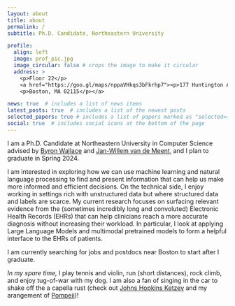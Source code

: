 ```yaml
---
layout: about
title: about
permalink: /
subtitle: Ph.D. Candidate, Northeastern University

profile:
  align: left
  image: prof_pic.jpg
  image_circular: false # crops the image to make it circular
  address: >
    <p>Floor 22</p>
    <a href="https://goo.gl/maps/nppaVHkqs3bFkrhp7"><p>177 Huntington Ave</p>
    <p>Boston, MA 02115</p></a>

news: true  # includes a list of news items
latest_posts: true  # includes a list of the newest posts
selected_papers: true # includes a list of papers marked as "selected={true}"
social: true  # includes social icons at the bottom of the page
---
```


I am a Ph.D. Candidate at Northeastern University in Computer Science advised by
<a href="https://www.byronwallace.com/">Byron Wallace</a>
and
<a href="https://jwvdm.github.io/">Jan-Willem van de Meent</a>,
and I plan to graduate in Spring 2024.

I am interested in exploring how we can use machine learning and natural language processing to find and present information that can help us make more informed and efficient decisions.
On the technical side, I enjoy working in settings rich with unstructured data but where structured data and labels are scarce.
My current research focuses on surfacing relevant evidence from the (sometimes incredibly long and convoluted) Electronic Health Records (EHRs) that can help clinicians reach a more accurate diagnosis without increasing their workload.
In particular, I look at applying Large Language Models and multimodal pretrained models to form a helpful interface to the EHRs of patients.

I am currently searching for jobs and postdocs near Boston to start after I graduate.

<i>In my spare time,</i> I play tennis and violin, run (short distances), rock climb, and enjoy tug-of-war with my dog.
I am also a fan of singing in the car to shake off the a capella rust (check out <a href="https://ketzev.johnshopkins.edu/index.html">Johns Hopkins Ketzev</a> and my arangement of <a href="https://www.youtube.com/watch?v=JelYnVdmEOw">Pompeii</a>)!
